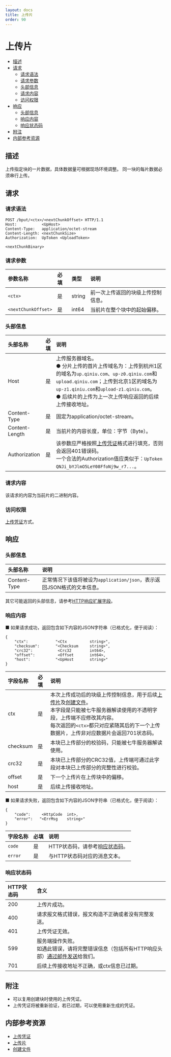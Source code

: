 ```yaml
---
layout: docs
title: 上传片
order: 90
---
```


<a id="bput"></a>
# 上传片

- [描述](#bput-description)
- [请求](#bput-request)
  - [请求语法](#bput-request-syntax)
  - [请求参数](#bput-request-params)
  - [头部信息](#bput-request-headers)
  - [请求内容](#bput-request-body)
  - [访问权限](#bput-request-auth)
- [响应](#bput-response)
  - [头部信息](#bput-response-headers)
  - [响应内容](#bput-response-body)
  - [响应状态码](#bput-response-status)
- [附注](#bput-remarks)
- [内部参考资源](#bput-internal-resources)

<a id="bput-description"></a>
## 描述

上传指定块的一片数据，具体数据量可根据现场环境调整。
同一块的每片数据必须串行上传。

<a id="bput-request"></a>
## 请求

<a id="bput-request-syntax"></a>
### 请求语法

```
POST /bput/<ctx>/<nextChunkOffset> HTTP/1.1
Host:           <UpHost>
Content-Type:   application/octet-stream
Content-Length: <nextChunkSize>
Authorization:  UpToken <UploadToken>

<nextChunkBinary>
```

<a id="bput-request-params"></a>
### 请求参数

参数名称            | 必填  | 类型   | 说明
:------------------ | :---  | :----- | :------------------------------
`<ctx>`             | 是    | string | 前一次上传返回的块级上传控制信息。
`<nextChunkOffset>` | 是    | int64  | 当前片在整个块中的起始偏移。

<a id="bput-request-headers"></a>
### 头部信息

头部名称       | 必填 | 说明
:------------- | :--- | :-------------------------------------
Host           | 是   | 上传服务器域名。<br>● 分片上传的首片上传域名为：上传到杭州1区的域名为`up.qiniu.com`、`up-z0.qiniu.com`和`upload.qiniu.com`；上传到北京1区的域名为`up-z1.qiniu.com`和`upload-z1.qiniu.com`。<br>● 后续片的上传为上一次上传响应返回的后续上传接收地址。
Content-Type   | 是   | 固定为application/octet-stream。
Content-Length | 是   | 当前片的内容长度，单位：字节（Byte）。
Authorization  | 是   | 该参数应严格按照[上传凭证][uploadTokenHref]格式进行填充，否则会返回401错误码。<br>一个合法的Authorization值应类似于：`UpToken QNJi_bYJlmO5LeY08FfoNj9w_r7...`。

<a id="bput-request-body"></a>
### 请求内容

该请求的内容为当前片的二进制内容。

<a id="bput-request-auth"></a>
### 访问权限

[上传凭证][uploadTokenHref]方式。

<a id="bput-response"></a>
## 响应

<a id="bput-response-headers"></a>
### 头部信息

头部名称      | 说明
:------------ | :--------------------------------------------------------------------
Content-Type  | 正常情况下该值将被设为`application/json`，表示返回JSON格式的文本信息。

其它可能返回的头部信息，请参考[HTTP响应扩展字段][commonHttpResponseHeaderHref]。

<a id="bput-response-body"></a>
### 响应内容

■ 如果请求成功，返回包含如下内容的JSON字符串（已格式化，便于阅读）：

```
{
	"ctx":            "<Ctx          string>",
    "checksum":       "<Checksum     string>",
    "crc32":           <Crc32        int64>,
    "offset":          <Offset       int64>,
    "host":           "<UpHost       string>"
}
```

字段名称       | 必填 | 说明
:------------- | :--- | :------------------------------
ctx            | 是   | 本次上传成功后的块级上传控制信息，用于后续[上传片](http://developer.qiniu.com/docs/v6/api/reference/up/bput.html)及[创建文件](http://developer.qiniu.com/docs/v6/api/reference/up/mkfile.html)。<br>本字段是只能被七牛服务器解读使用的不透明字段，上传端不应修改其内容。<br>每次返回的`<ctx>`都只对应紧随其后的下一个上传数据片，上传非对应数据片会返回701状态码。
checksum       | 是   | 本块已上传部分的校验码，只能被七牛服务器解读使用。
crc32          | 是   | 本块已上传部分的CRC32值，上传端可通过此字段对本块已上传部分的完整性进行校验。
offset         | 是   | 下一个上传片在上传块中的偏移。
host           | 是   | 后续上传接收地址。

■ 如果请求失败，返回包含如下内容的JSON字符串（已格式化，便于阅读）：

```
{
	"code":     <HttpCode  int>,
    "error":   "<ErrMsg    string>"
}
```

字段名称     | 必填 | 说明
:----------- | :--- | :--------------------------------------------------------------------
`code`       | 是   | HTTP状态码，请参考[响应状态码](#bput-response-status)。
`error`      | 是   | 与HTTP状态码对应的消息文本。

<a id="bput-response-status"></a>
### 响应状态码

HTTP状态码 | 含义
:--------- | :--------------------------
200        | 上传片成功。
400	       | 请求报文格式错误，报文构造不正确或者没有完整发送。
401        | 上传凭证无效。
599	       | 服务端操作失败。<br>如遇此错误，请将完整错误信息（包括所有HTTP响应头部）[通过邮件发送][sendBugReportHref]给我们。
701        | 后续上传接收地址不正确，或ctx信息已过期。

<a id="bput-remarks"></a>
## 附注

- 可以复用创建块时使用的上传凭证。
- 上传凭证将被重新验证，若已过期，可以使用重新生成的凭证。

<a id="bput-internal-resources"></a>
## 内部参考资源

- [上传凭证][uploadTokenHref]
- [上传片](http://developer.qiniu.com/docs/v6/api/reference/up/bput.html)
- [创建文件](http://developer.qiniu.com/docs/v6/api/reference/up/mkfile.html)

[sendBugReportHref]:            mailto:support@qiniu.com?subject=599错误日志     "发送错误报告"
[uploadTokenHref]:              http://developer.qiniu.com/docs/v6/api/reference/security/upload-token.html                    "上传凭证"
[commonHttpResponseHeaderHref]: http://developer.qiniu.com/docs/v6/api/reference/extended-headers.html                         "常见响应头部信息"
